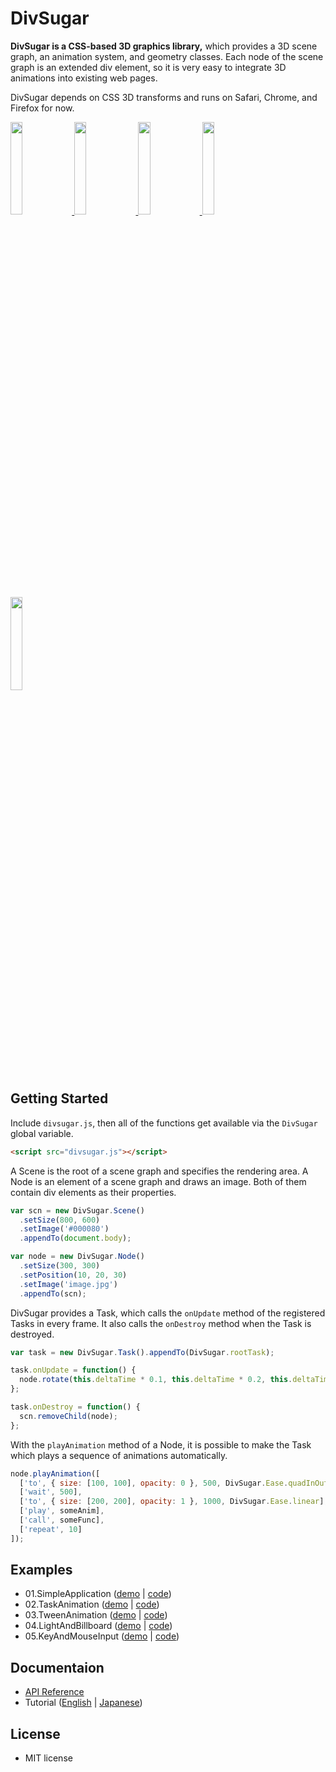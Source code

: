 DivSugar
========

**DivSugar is a CSS-based 3D graphics library,** which provides a 3D scene graph, an animation system, and geometry classes.
Each node of the scene graph is an extended div element, so it is very easy to integrate 3D animations into existing web pages.

DivSugar depends on CSS 3D transforms and runs on Safari, Chrome, and Firefox for now.

<a href="http://kitao.github.com/divsugar/examples/01.SimpleApplication/" target="_blank">
  <img src="http://kitao.github.com/divsugar/examples/screenshots/01.SimpleApplication.png" width="19.5%">
</a>
<a href="http://kitao.github.com/divsugar/examples/02.TaskAnimation/" target="_blank">
  <img src="http://kitao.github.com/divsugar/examples/screenshots/02.TaskAnimation.png" width="19.5%">
</a>
<a href="http://kitao.github.com/divsugar/examples/03.TweenAnimation/" target="_blank">
  <img src="http://kitao.github.com/divsugar/examples/screenshots/03.TweenAnimation.png" width="19.5%">
</a>
<a href="http://kitao.github.com/divsugar/examples/04.LightAndBillboard/" target="_blank">
  <img src="http://kitao.github.com/divsugar/examples/screenshots/04.LightAndBillboard.png" width="19.5%">
</a>
<a href="http://kitao.github.com/divsugar/examples/05.KeyAndMouseInput/" target="_blank">
  <img src="http://kitao.github.com/divsugar/examples/screenshots/05.KeyAndMouseInput.png" width="19.5%">
</a>

Getting Started
---------------

Include `divsugar.js`, then all of the functions get available via the `DivSugar` global variable.

```html
<script src="divsugar.js"></script>
```

A Scene is the root of a scene graph and specifies the rendering area.
A Node is an element of a scene graph and draws an image.
Both of them contain div elements as their properties.

```javascript
var scn = new DivSugar.Scene()
  .setSize(800, 600)
  .setImage('#000080')
  .appendTo(document.body);

var node = new DivSugar.Node()
  .setSize(300, 300)
  .setPosition(10, 20, 30)
  .setImage('image.jpg')
  .appendTo(scn);
```

DivSugar provides a Task, which calls the `onUpdate` method of the registered Tasks in every frame.
It also calls the `onDestroy` method when the Task is destroyed.

```javascript
var task = new DivSugar.Task().appendTo(DivSugar.rootTask);

task.onUpdate = function() {
  node.rotate(this.deltaTime * 0.1, this.deltaTime * 0.2, this.deltaTime * 0.3);
};

task.onDestroy = function() {
  scn.removeChild(node);
};
```

With the `playAnimation` method of a Node, it is possible to make the Task which plays a sequence of animations automatically.

```javascript
node.playAnimation([
  ['to', { size: [100, 100], opacity: 0 }, 500, DivSugar.Ease.quadInOut],
  ['wait', 500],
  ['to', { size: [200, 200], opacity: 1 }, 1000, DivSugar.Ease.linear],
  ['play', someAnim],
  ['call', someFunc],
  ['repeat', 10]
]);
```

Examples
--------

- 01.SimpleApplication ([demo](http://kitao.github.io/divsugar/examples/01.SimpleApplication/) | [code](https://github.com/kitao/divsugar/blob/master/examples/01.SimpleApplication))
- 02.TaskAnimation ([demo](http://kitao.github.io/divsugar/examples/02.TaskAnimation/) | [code](https://github.com/kitao/divsugar/blob/master/examples/02.TaskAnimation))
- 03.TweenAnimation ([demo](http://kitao.github.io/divsugar/examples/03.TweenAnimation/) | [code](https://github.com/kitao/divsugar/blob/master/examples/03.TweenAnimation))
- 04.LightAndBillboard ([demo](http://kitao.github.io/divsugar/examples/04.LightAndBillboard/) | [code](https://github.com/kitao/divsugar/blob/master/examples/04.LightAndBillboard))
- 05.KeyAndMouseInput ([demo](http://kitao.github.io/divsugar/examples/05.KeyAndMouseInput/) | [code](https://github.com/kitao/divsugar/blob/master/examples/05.KeyAndMouseInput))

Documentaion
------------

- [API Reference](https://github.com/kitao/divsugar/blob/master/docs)
- Tutorial ([English](https://github.com/kitao/divsugar/wiki/DivSugar-Tutorial) | [Japanese](https://github.com/kitao/divsugar/wiki/DivSugar-Tutorial-in-Japanese))

License
-------

- MIT license
